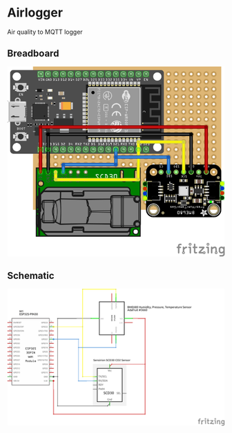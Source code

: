 # Airlogger

Air quality to MQTT logger

## Breadboard
![Breadboard](docs/Airlogger_bb.png)

## Schematic
![Schematic](docs/Airlogger_schem.png)